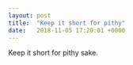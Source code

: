 ```yaml
---
layout: post
title:  "Keep it short for pithy"
date:   2018-11-05 17:20:01 +0000
---
```

Keep it short for pithy sake.

